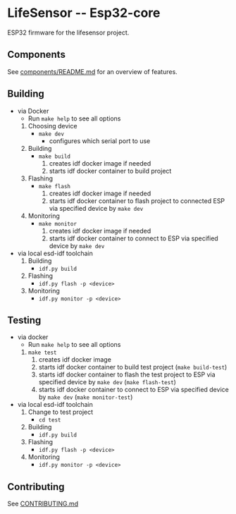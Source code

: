 # LifeSensor -- Esp32-core
ESP32 firmware for the lifesensor project.

## Components
See [components/README.md](components/README.md) for an overview of features. 

## Building

* via Docker
  * Run `make help` to see all options
  1. Choosing device
     * `make dev`
       * configures which serial port to use
  2. Building
     * `make build`
       1. creates idf docker image if needed
       2. starts idf docker container to build project
  3. Flashing
     * `make flash`
       1. creates idf docker image if needed
       2. starts idf docker container to flash project to connected ESP via specified device by `make dev`
  4. Monitoring
     * `make monitor`
       1. creates idf docker image if needed
       2. starts idf docker container to connect to ESP via specified device by `make dev`
* via local esd-idf toolchain
  1. Building
     * `idf.py build`
  2. Flashing
     * `idf.py flash -p <device>`
  3. Monitoring
     * `idf.py monitor -p <device>`

## Testing
* via docker
  * Run `make help` to see all options
  1. `make test`
     1. creates idf docker image
     2. starts idf docker container to build test project (`make build-test`)
     3. starts idf docker container to flash the test project to ESP via specified device by `make dev` (`make flash-test`)
     4. starts idf docker container to connect to ESP via specified device by `make dev` (`make monitor-test`)
* via local esd-idf toolchain
  1. Change to test project
     * `cd test`
  2. Building
     * `idf.py build`
  3. Flashing
     * `idf.py flash -p <device>`
  4. Monitoring
     * `idf.py monitor -p <device>`

## Contributing
See [CONTRIBUTING.md](CONTRIBUTING.md)
